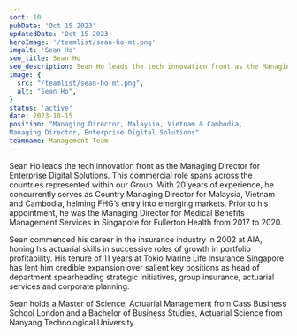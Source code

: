 ```yaml
---
sort: 10
pubDate: 'Oct 15 2023'
updatedDate: 'Oct 15 2023'
heroImage: '/teamlist/sean-ho-mt.png'
imgalt: 'Sean Ho'
seo_title: Sean Ho
seo_description: Sean Ho leads the tech innovation front as the Managing Director for Enterprise Digital Solutions. This commercial role spans across the countries represented within our Group.
image: {
  src: "/teamlist/sean-ho-mt.png",
  alt: "Sean Ho",
}
status: 'active'
date: 2023-10-15
position: "Managing Director, Malaysia, Vietnam & Cambodia,
Managing Director, Enterprise Digital Solutions"
teamname: Management Team
---
```


Sean Ho leads the tech innovation front as the Managing Director for Enterprise Digital Solutions. This commercial role spans across the countries represented within our Group. With 20 years of experience, he concurrently serves as Country Managing Director for Malaysia, Vietnam and Cambodia, helming FHG’s entry into emerging markets. Prior to his appointment, he was the Managing Director for Medical Benefits Management Services in Singapore for Fullerton Health from 2017 to 2020.

Sean commenced his career in the insurance industry in 2002 at AIA, honing his actuarial skills in successive roles of growth in portfolio profitability. His tenure of 11 years at Tokio Marine Life Insurance Singapore has lent him credible expansion over salient key positions as head of department spearheading strategic initiatives, group insurance, actuarial services and corporate planning.

Sean holds a Master of Science, Actuarial Management from Cass Business School London and a Bachelor of Business Studies, Actuarial Science from Nanyang Technological University. ​